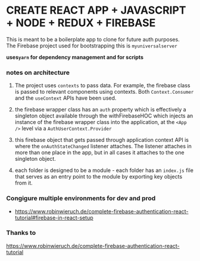 # CREATE REACT APP + JAVASCRIPT + NODE + REDUX + FIREBASE

This is meant to be a boilerplate app to clone for future auth purposes.  
The Firebase project used for bootstrapping this is `myuniversalserver`

**uses`yarn` for dependency management and for scripts**

### notes on architecture

1. The project uses `contexts` to pass data. For example, the firebase class is passed to relevant components using contexts. Both `Context.Consumer` and the `useContext` APIs have been used.

2. the firebase wrapper class has an `auth` property which is effectively a singleton object available through the withFirebaseHOC which injects an instance of the firebase wrapper class into the application, at the `<App />` level via a `AuthUserContext.Provider`

3. this firebase object that gets passed through application context API is where the `onAuthStateChanged` listener attaches. The listener attaches in more than one place in the app, but in all cases it attaches to the one singleton object.

4. each folder is designed to be a module - each folder has an `index.js` file that serves as an entry point to the module by exporting key objects from it.

### Congigure multiple environments for dev and prod

- https://www.robinwieruch.de/complete-firebase-authentication-react-tutorial#firebase-in-react-setup

### Thanks to

https://www.robinwieruch.de/complete-firebase-authentication-react-tutorial
